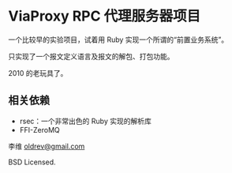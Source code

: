 # ViaProxy RPC 代理服务器项目

一个比较早的实验项目，试着用 Ruby 实现一个所谓的“前置业务系统”。

只实现了一个报文定义语言及报文的解包、打包功能。

2010 的老玩具了。

## 相关依赖

* rsec：一个非常出色的 Ruby 实现的解析库
* FFI-ZeroMQ


李维 <oldrev@gmail.com>

BSD Licensed.

